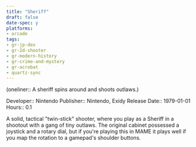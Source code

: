 ```yaml
---
title: "Sheriff"
draft: false
date-spec: y
platforms:
- arcade
tags:
- gr-jp-dev
- gr-2d-shooter
- gr-modern-history
- gr-crime-and-mystery
- gr-acrobat 
- quartz-sync
---
```


(oneliner:: A sheriff spins around and shoots outlaws.)

Developer:: Nintendo
Publisher:: Nintendo, Exidy
Release Date:: 1979-01-01
Hours:: 0.1

A solid, tactical "twin-stick" shooter, where you play as a Sheriff in a shootout with a gang of tiny outlaws. The original cabinet possessed a joystick and a rotary dial, but if you're playing this in MAME it plays well if you map the rotation to a gamepad's shoulder buttons.